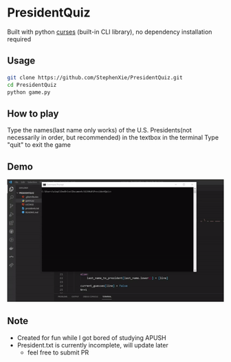 # PresidentQuiz
Built with python [curses](https://docs.python.org/3/library/curses.html) (built-in CLI library), no dependency installation required

## Usage
```bash
git clone https://github.com/StephenXie/PresidentQuiz.git
cd PresidentQuiz
python game.py
```

## How to play
Type the names(last name only works) of the U.S. Presidents(not necessarily in order, but recommended) in the textbox in the terminal
Type "quit" to exit the game

## Demo
![](/demo.gif)

## Note
- Created for fun while I got bored of studying APUSH
- President.txt is currently incomplete, will update later
  - feel free to submit PR 

